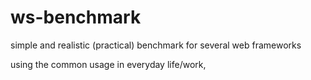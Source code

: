 # ws-benchmark
simple and realistic (practical) benchmark for several web frameworks  

using the common usage in everyday life/work,  
